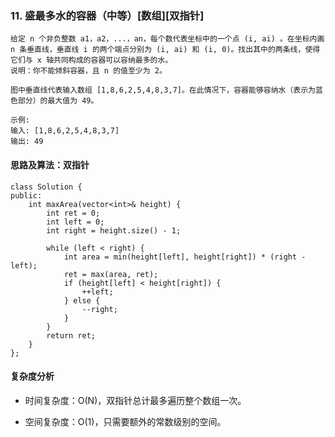 ### 11. 盛最多水的容器（中等）[数组][双指针]

```
给定 n 个非负整数 a1，a2，...，an，每个数代表坐标中的一个点 (i, ai) 。在坐标内画 n 条垂直线，垂直线 i 的两个端点分别为 (i, ai) 和 (i, 0)。找出其中的两条线，使得它们与 x 轴共同构成的容器可以容纳最多的水。
说明：你不能倾斜容器，且 n 的值至少为 2。

图中垂直线代表输入数组 [1,8,6,2,5,4,8,3,7]。在此情况下，容器能够容纳水（表示为蓝色部分）的最大值为 49。
 
示例:
输入: [1,8,6,2,5,4,8,3,7]
输出: 49
```

####  思路及算法：双指针

```
class Solution {
public:
    int maxArea(vector<int>& height) {
        int ret = 0;
        int left = 0;
        int right = height.size() - 1;

        while (left < right) {
            int area = min(height[left], height[right]) * (right - left);
            ret = max(area, ret);
            if (height[left] < height[right]) {
                ++left;
            } else {
                --right;
            }
        }
        return ret;
    }
};
```

#### 复杂度分析

- 时间复杂度：O(N)，双指针总计最多遍历整个数组一次。

- 空间复杂度：O(1)，只需要额外的常数级别的空间。

